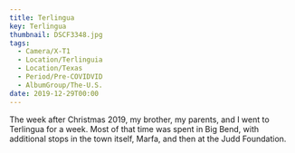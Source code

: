 ```yaml
---
title: Terlingua
key: Terlingua
thumbnail: DSCF3348.jpg
tags:
  - Camera/X-T1
  - Location/Terlinguia
  - Location/Texas
  - Period/Pre-COVIDVID
  - AlbumGroup/The-U.S.
date: 2019-12-29T00:00
---
```

The week after Christmas 2019, my brother, my parents, and I went to Terlingua for a week. Most of that time was spent in Big Bend, with additional stops in the town itself, Marfa, and then at the Judd Foundation.
